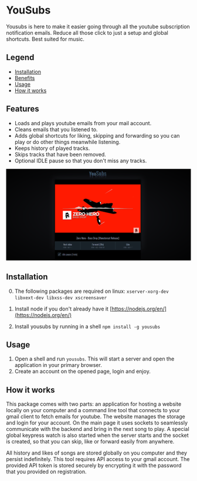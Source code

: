 # YouSubs

Yousubs is here to make it easier going through all the youtube
subscription notification emails. Reduce all those click to just
a setup and global shortcuts. Best suited for music.

## Legend

- [Installation](#Installation)
- [Benefits](#benefits)
- [Usage](#usage)
- [How it works](#how-it-works)


## Features

- Loads and plays youtube emails from your mail account.
- Cleans emails that you listened to.
- Adds global shortcuts for liking, skipping and forwarding so you 
can play or do other things meanwhile listening.
- Keeps history of played tracks.
- Skips tracks that have been removed.
- Optional IDLE pause so that you don't miss any tracks.

![demo](https://raw.githubusercontent.com/archfz/yousubs/master/misc/demo.png)

## Installation

0. The following packages are required on linux: 
`xserver-xorg-dev libxext-dev libxss-dev xscreensaver`

1. Install node if you don't already have it [https://nodejs.org/en/](https://nodejs.org/en/)
2. Install yousubs by running in a shell ``npm install -g yousubs``

## Usage

1. Open a shell and run ``yousubs``. This will start a server
and open the application in your primary browser.
2. Create an account on the opened page, login and enjoy.

## How it works

This package comes with two parts: an application for hosting a website locally on your computer
and a command line tool that connects to your gmail client to fetch emails for youtube. The website
manages the storage and login for your account. On the main page it uses sockets to seamlessly
communicate with the backend and bring in the next song to play. A special global keypress watch is
also started when the server starts and the socket is created, so that you can skip, like or 
forward easily from anywhere.

All history and likes of songs are stored globally on you computer and they persist indefinitely.
This tool requires API access to your gmail account. The provided API token is stored securely by
encrypting it with the password that you provided on registration.
